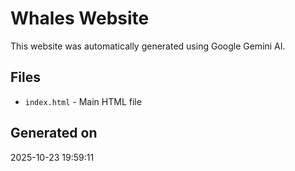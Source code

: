 # Whales Website

This website was automatically generated using Google Gemini AI.

## Files
- `index.html` - Main HTML file

## Generated on
2025-10-23 19:59:11
